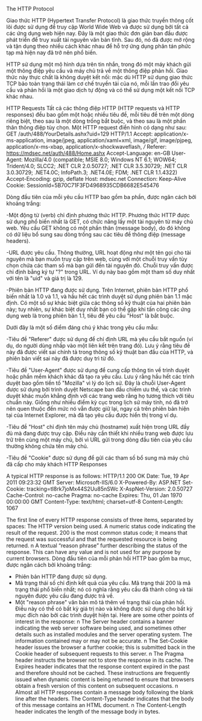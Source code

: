 The HTTP Protocol 

Giao thức HTTP (Hypertext Transfer Protocol) là giao thức truyền thông cốt lõi được sử dụng để truy cập World Wide Web và được sử dụng bởi tất cả các ứng dụng web hiện nay. Đây là một giao thức đơn giản ban đầu được phát triển để truy xuất tài nguyên văn bản tĩnh. Sau đó, nó đã được mở rộng và tận dụng theo nhiều cách khác nhau để hỗ trợ ứng dụng phân tán phức tạp mà hiện nay đã trở nên phổ biến.

HTTP sử dụng một mô hình dựa trên tin nhắn, trong đó một máy khách gửi một thông điệp yêu cầu và máy chủ trả về một thông điệp phản hồi. Giao thức này thực chất là không duyệt kết nối: mặc dù HTTP sử dụng giao thức TCP bảo toàn trạng thái làm cơ chế truyền tải của nó, mỗi lần trao đổi yêu cầu và phản hồi là một giao dịch tự động và có thể sử dụng một kết nối TCP khác nhau.

HTTP Requests
Tất cả các thông điệp HTTP (HTTP requests và HTTP responses) đều bao gồm một hoặc nhiều tiêu đề, mỗi tiêu đề trên một dòng riêng biệt, theo sau là một dòng trống bắt buộc, và theo sau là một phần thân thông điệp tùy chọn. Một HTTP request điển hình có dạng như sau: 
GET /auth/488/YourDetails.ashx?uid=129 HTTP/1.1 
Accept: application/x-ms-application, image/jpeg, application/xaml+xml, image/gif, image/pjpeg, application/x-ms-xbap, application/x-shockwaveflash, */*
 Referer: https://mdsec.net/auth/488/Home.ashx
 Accept-Language: en-GB 
User-Agent: Mozilla/4.0 (compatible; MSIE 8.0; Windows NT 6.1; WOW64; Trident/4.0; SLCC2; .NET CLR 2.0.50727; .NET CLR 3.5.30729; .NET CLR 3.0.30729; .NET4.0C; InfoPath.3; .NET4.0E; FDM; .NET CLR 1.1.4322) 
Accept-Encoding: gzip, deflate Host: mdsec.net
Connection: Keep-Alive 
Cookie: SessionId=5B70C71F3FD4968935CDB6682E545476

Dòng đầu tiên của mỗi yêu cầu HTTP bao gồm ba phần, được ngăn cách bởi khoảng trắng:

 -Một động từ (verb) chỉ định phương thức HTTP. Phương thức HTTP được sử dụng phổ biến nhất là GET, có chức năng lấy một tài nguyên từ máy chủ web. Yêu cầu GET không có một phần thân (message body), do đó không có dữ liệu bổ sung sau dòng trống sau các tiêu đề thông điệp (message headers).

-URL được yêu cầu. Thông thường, URL hoạt động như một tên gọi cho tài nguyên mà bạn muốn truy cập trên web, cùng với một chuỗi truy vấn tùy chọn chứa các tham số mà bạn gửi đến tài nguyên đó. Chuỗi truy vấn được chỉ định bằng ký tự "?" trong URL. Ví dụ này bao gồm một tham số duy nhất với tên là "uid" và giá trị là 129.

 -Phiên bản HTTP đang được sử dụng. Trên Internet, phiên bản HTTP phổ biến nhất là 1.0 và 1.1, và hầu hết các trình duyệt sử dụng phiên bản 1.1 mặc định. Có một số sự khác biệt giữa các thông số kỹ thuật của hai phiên bản này; tuy nhiên, sự khác biệt duy nhất bạn có thể gặp khi tấn công các ứng dụng web là trong phiên bản 1.1, tiêu đề yêu cầu "Host" là bắt buộc.

Dưới đây là một số điểm đáng chú ý khác trong yêu cầu mẫu:

 -Tiêu đề "Referer" được sử dụng để chỉ định URL mà yêu cầu bắt nguồn (ví dụ, do người dùng nhấp vào một liên kết trên trang đó). Lưu ý rằng tiêu đề này đã được viết sai chính tả trong thông số kỹ thuật ban đầu của HTTP, và phiên bản viết sai này đã được duy trì từ đó.

-Tiêu đề "User-Agent" được sử dụng để cung cấp thông tin về trình duyệt hoặc phần mềm khách khác đã tạo ra yêu cầu. Lưu ý rằng hầu hết các trình duyệt bao gồm tiền tố "Mozilla" vì lý do lịch sử. Đây là chuỗi User-Agent được sử dụng bởi trình duyệt Netscape ban đầu chiếm ưu thế, và các trình duyệt khác muốn khẳng định với các trang web rằng họ tương thích với tiêu chuẩn này. Giống như nhiều điểm kỳ cục trong lịch sử máy tính, nó đã trở nên quen thuộc đến mức nó vẫn được giữ lại, ngay cả trên phiên bản hiện tại của Internet Explorer, mà đã tạo yêu cầu được hiển thị trong ví dụ.

-Tiêu đề "Host" chỉ định tên máy chủ (hostname) xuất hiện trong URL đầy đủ mà đang được truy cập. Điều này cần thiết khi nhiều trang web được lưu trữ trên cùng một máy chủ, bởi vì URL gửi trong dòng đầu tiên của yêu cầu thường không chứa tên máy chủ.
 
-Tiêu đề "Cookie" được sử dụng để gửi các tham số bổ sung mà máy chủ đã cấp cho máy khách 
HTTP Responses  

A typical HTTP response is as follows: 
HTTP/1.1 200 OK 
Date: Tue, 19 Apr 2011 09:23:32 GMT 
Server: Microsoft-IIS/6.0 
X-Powered-By: ASP.NET 
Set-Cookie: tracking=tI8rk7joMx44S2Uu85nSWc 
X-AspNet-Version: 2.0.50727 
Cache-Control: no-cache 
Pragma: no-cache 
Expires: Thu, 01 Jan 1970 00:00:00 GMT 
Content-Type: text/html; charset=utf-8 
Content-Length: 1067 

The first line of every HTTP response consists of three items, separated by spaces:  The HTTP version being used.  A numeric status code indicating the result of the request. 200 is the most common status code; it means that the request was successful and that the requested resource is being returned. n A textual “reason phrase” further describing the status of the response. This can have any value and is not used for any purpose by current browsers.
Dòng đầu tiên của mỗi phản hồi HTTP bao gồm ba mục, được ngăn cách bởi khoảng trắng:
- Phiên bản HTTP đang được sử dụng.
- Mã trạng thái số chỉ định kết quả của yêu cầu. Mã trạng thái 200 là mã trạng thái phổ biến nhất; nó có nghĩa rằng yêu cầu đã thành công và tài nguyên được yêu cầu đang được trả về.
- Một "reason phrase" văn bản mô tả thêm về trạng thái của phản hồi. Điều này có thể có bất kỳ giá trị nào và không được sử dụng cho bất kỳ mục đích nào bởi các trình duyệt hiện tại.
Here are some other points of interest in the response: n The Server header contains a banner indicating the web server software being used, and sometimes other details such as installed modules and the server operating system. The information contained may or may not be accurate. n The Set-Cookie header issues the browser a further cookie; this is submitted back in the Cookie header of subsequent requests to this server. n The Pragma header instructs the browser not to store the response in its cache. The Expires header indicates that the response content expired in the past and therefore should not be cached. These instructions are frequently issued when dynamic content is being returned to ensure that browsers obtain a fresh version of this content on subsequent occasions. n Almost all HTTP responses contain a message body following the blank line after the headers. The Content-Type header indicates that the body of this message contains an HTML document. n The Content-Length header indicates the length of the message body in bytes.

